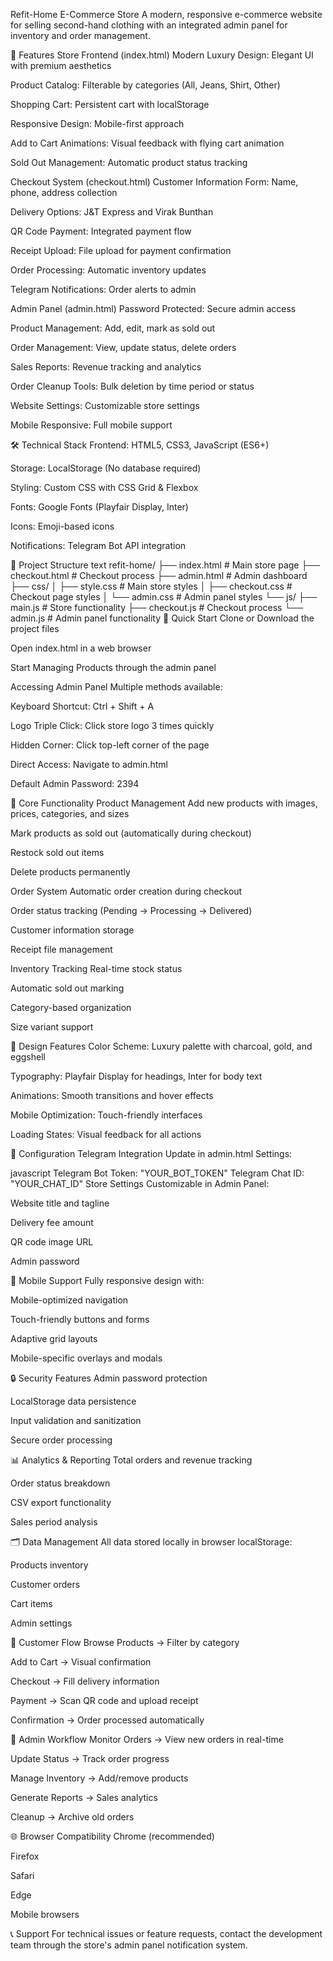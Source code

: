 Refit-Home E-Commerce Store
A modern, responsive e-commerce website for selling second-hand clothing with an integrated admin panel for inventory and order management.

🌟 Features
Store Frontend (index.html)
Modern Luxury Design: Elegant UI with premium aesthetics

Product Catalog: Filterable by categories (All, Jeans, Shirt, Other)

Shopping Cart: Persistent cart with localStorage

Responsive Design: Mobile-first approach

Add to Cart Animations: Visual feedback with flying cart animation

Sold Out Management: Automatic product status tracking

Checkout System (checkout.html)
Customer Information Form: Name, phone, address collection

Delivery Options: J&T Express and Virak Bunthan

QR Code Payment: Integrated payment flow

Receipt Upload: File upload for payment confirmation

Order Processing: Automatic inventory updates

Telegram Notifications: Order alerts to admin

Admin Panel (admin.html)
Password Protected: Secure admin access

Product Management: Add, edit, mark as sold out

Order Management: View, update status, delete orders

Sales Reports: Revenue tracking and analytics

Order Cleanup Tools: Bulk deletion by time period or status

Website Settings: Customizable store settings

Mobile Responsive: Full mobile support

🛠 Technical Stack
Frontend: HTML5, CSS3, JavaScript (ES6+)

Storage: LocalStorage (No database required)

Styling: Custom CSS with CSS Grid & Flexbox

Fonts: Google Fonts (Playfair Display, Inter)

Icons: Emoji-based icons

Notifications: Telegram Bot API integration

📁 Project Structure
text
refit-home/
├── index.html              # Main store page
├── checkout.html           # Checkout process
├── admin.html             # Admin dashboard
├── css/
│   ├── style.css          # Main store styles
│   ├── checkout.css       # Checkout page styles
│   └── admin.css          # Admin panel styles
└── js/
    ├── main.js            # Store functionality
    ├── checkout.js        # Checkout process
    └── admin.js           # Admin panel functionality
🚀 Quick Start
Clone or Download the project files

Open index.html in a web browser

Start Managing Products through the admin panel

Accessing Admin Panel
Multiple methods available:

Keyboard Shortcut: Ctrl + Shift + A

Logo Triple Click: Click store logo 3 times quickly

Hidden Corner: Click top-left corner of the page

Direct Access: Navigate to admin.html

Default Admin Password: 2394

💼 Core Functionality
Product Management
Add new products with images, prices, categories, and sizes

Mark products as sold out (automatically during checkout)

Restock sold out items

Delete products permanently

Order System
Automatic order creation during checkout

Order status tracking (Pending → Processing → Delivered)

Customer information storage

Receipt file management

Inventory Tracking
Real-time stock status

Automatic sold out marking

Category-based organization

Size variant support

🎨 Design Features
Color Scheme: Luxury palette with charcoal, gold, and eggshell

Typography: Playfair Display for headings, Inter for body text

Animations: Smooth transitions and hover effects

Mobile Optimization: Touch-friendly interfaces

Loading States: Visual feedback for all actions

🔧 Configuration
Telegram Integration
Update in admin.html Settings:

javascript
Telegram Bot Token: "YOUR_BOT_TOKEN"
Telegram Chat ID: "YOUR_CHAT_ID"
Store Settings
Customizable in Admin Panel:

Website title and tagline

Delivery fee amount

QR code image URL

Admin password

📱 Mobile Support
Fully responsive design with:

Mobile-optimized navigation

Touch-friendly buttons and forms

Adaptive grid layouts

Mobile-specific overlays and modals

🔒 Security Features
Admin password protection

LocalStorage data persistence

Input validation and sanitization

Secure order processing

📊 Analytics & Reporting
Total orders and revenue tracking

Order status breakdown

CSV export functionality

Sales period analysis

🗂 Data Management
All data stored locally in browser localStorage:

Products inventory

Customer orders

Cart items

Admin settings

🛒 Customer Flow
Browse Products → Filter by category

Add to Cart → Visual confirmation

Checkout → Fill delivery information

Payment → Scan QR code and upload receipt

Confirmation → Order processed automatically

🎯 Admin Workflow
Monitor Orders → View new orders in real-time

Update Status → Track order progress

Manage Inventory → Add/remove products

Generate Reports → Sales analytics

Cleanup → Archive old orders

🌐 Browser Compatibility
Chrome (recommended)

Firefox

Safari

Edge

Mobile browsers

📞 Support
For technical issues or feature requests, contact the development team through the store's admin panel notification system.
